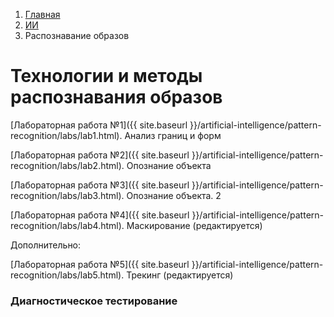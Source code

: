 <ol class="breadcrumb">
  <li class="breadcrumb-item"><a href="{{ site.baseurl }}">Главная</a></li>
  <li class="breadcrumb-item"><a href="{{ site.baseurl }}/artificial-intelligence/index.html">ИИ</a></li>
  <li class="breadcrumb-item active">Распознавание образов</li>
</ol>

# Технологии и методы распознавания образов

[Лабораторная работа №1]({{ site.baseurl }}/artificial-intelligence/pattern-recognition/labs/lab1.html). Анализ границ и форм

[Лабораторная работа №2]({{ site.baseurl }}/artificial-intelligence/pattern-recognition/labs/lab2.html). Опознание объекта

[Лабораторная работа №3]({{ site.baseurl }}/artificial-intelligence/pattern-recognition/labs/lab3.html). Опознание объекта. 2

[Лабораторная работа №4]({{ site.baseurl }}/artificial-intelligence/pattern-recognition/labs/lab4.html). Маскирование (редактируется)

Дополнительно:

[Лабораторная работа №5]({{ site.baseurl }}/artificial-intelligence/pattern-recognition/labs/lab5.html). Трекинг (редактируется)


### Диагностическое тестирование
